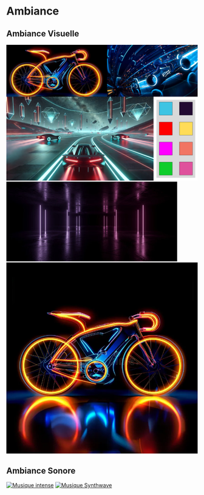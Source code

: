 # Ambiance
<!-- Ici mettre tous les documents et références associés à l'établissement de l'ambiance du projet   -->
## Ambiance Visuelle
![Moodboard d'ambiances](../img_intention/moodboard_visuel.png)
![Ambiance d'arrière-plans](../img_intention/ambiance_00.jpg)
![Ambiance de véhicules](../img_intention/ambiance_01.webp)

## Ambiance Sonore
[![Musique intense](https://img.youtube.com/vi/Ub-VoLqGcx8/0.jpg)](https://www.youtube.com/watch?v=Ub-VoLqGcx8)
[![Musique Synthwave](https://img.youtube.com/vi/ODFY81dDpjQ/0.jpg)](https://www.youtube.com/watch?v=ODFY81dDpjQ)
